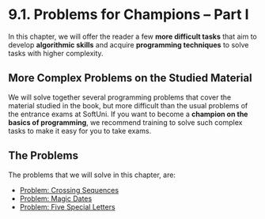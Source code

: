 # 9.1. Problems for Champions – Part I

In this chapter, we will offer the reader a few **more difficult tasks** that aim to develop **algorithmic skills** and acquire **programming techniques** to solve tasks with higher complexity.

## More Complex Problems on the Studied Material

We will solve together several programming problems that cover the material studied in the book, but more difficult than the usual problems of the entrance exams at SoftUni. If you want to become a **champion on the basics of programming**, we recommend training to solve such complex tasks to make it easy for you to take exams.

## The Problems

The problems that we will solve in this chapter, are:

* [Problem: Crossing Sequences](crossing-sequences/crossing-sequences.md)
* [Problem: Magic Dates](magic-dates/magic-dates.md)
* [Problem: Five Special Letters](five-special-letters/five-special-letters.md)
